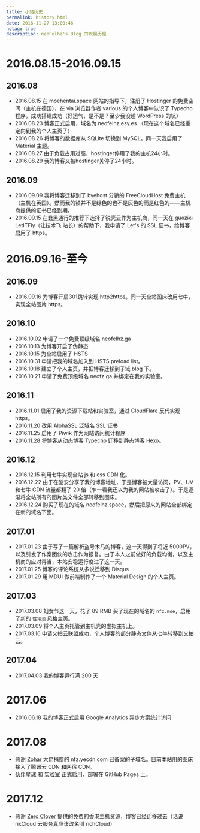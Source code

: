 ```yaml
---
title: 小站历史
permalink: history.html
date: 2016-11-27 13:00:46
notag: true
description: neoFelhz's Blog 的发展历程
---
```


# 2016.08.15-2016.09.15
## 2016.08

- 2016.08.15 在 moehentai.space 网站的指导下，注册了 Hostinger 的免费空间（主机在德国），在 via 浏览器作者 various 的个人博客中认识了 Typecho 程序，成功搭建成功（好运气，是不是？至少我没趟 WordPress 的坑）
- 2016.08.23 博客正式启用，域名为 neofelhz.esy.es （现在这个域名已经重定向到我的个人主页了）
- 2016.08.26 将博客的数据库从 SQLite 切换到 MySQL。同一天我启用了 Material 主题。
- 2016.08.27 由于负载占用过高，hostinger停用了我的主机24小时。
- 2016.08.29 我的博客又被hostinger关停了24小时。

## 2016.09

- 2016.09.09 我将博客迁移到了 byehost 分销的 FreeCloudHost 免费主机（主机在英国）。然而我的锁并不是绿色的也不是灰色的而是红色的——主机商提供的证书已经到期。
- 2016.09.15 在蠢黑通行的推荐下选择了锐壳云作为主机商，同一天在 ~~guozixi~~ LetITFly（让技术飞 站长）的帮助下，我申请了 Let's 的 SSL 证书，给博客启用了 https。

# 2016.09.16-至今
## 2016.09

- 2016.09.16 为博客开启301跳转实现 http2https。同一天全站图床改用七牛，实现全站图片 https。

## 2016.10

- 2016.10.02 申请了一个免费顶级域名 neofelhz.ga
- 2016.10.13 为博客开启了伪静态
- 2016.10.15 为全站启用了 HSTS
- 2016.10.31 申请把我的域名加入到 HSTS preload list。
- 2016.10.18 建立了个人主页，并把博客迁移到子域 blog 下。
- 2016.10.21 申请了免费顶级域名 neofz.ga 并绑定在我的实验室。

## 2016.11

- 2016.11.01 启用了我的资源下载站和实验室，通过 CloudFlare 反代实现 https。
- 2016.11.20 改用 AlphaSSL 泛域名 SSL 证书
- 2016.11.25 启用了 Piwik 作为网站访问统计程序
- 2016.11.28 将博客从动态博客 Typecho 迁移到静态博客 Hexo。

## 2016.12

- 2016.12.15 利用七牛实现全站 js 和 css CDN 化。
- 2016.12.22 由于在酷安分享了我的博客地址，于是博客被大量访问，PV、UV 和七牛 CDN 流量都翻了 20 倍（乍一看我还以为我的网站被攻击了）。于是逐渐将全站所有的图片类文件全部转移到图床。
- 2016.12.24 购买了现在的域名 neofelhz.space，然后把原来的网站全部绑定在新的域名下面。

## 2017.01

- 2017.01.23 由于写了一篇解析盗号木马的博客，这一天得到了将近 5000PV，以及引发了作案团伙的攻击作为报复。由于本人之前做好的负载均衡，以及主机商的应对得当，本站安稳运行度过了这一天。
- 2017.01.25 博客的评论系统从多说迁移到 Disqus
- 2017.01.29 用 MDUI 做前端制作了一个 Material Design 的个人主页。

## 2017.03

- 2017.03.08 妇女节这一天，花了 89 RMB 买了现在的域名的 `nfz.moe`，启用了新的 `性冷淡` 风格主页。
- 2017.03.09 将个人主页托管到主机壳的虚拟主机上。
- 2017.03.16 申请又拍云联盟成功，个人博客的部分静态文件从七牛转移到又拍云。

## 2017.04

- 2017.04.03 我的博客运行满 200 天

# 2017.06

- 2016.06.18 我的博客正式启用 Google Analytics 异步方案统计访问

# 2017.08

- 感谢 [Zohar](https://www.iwch.me) 大佬捐赠的 nfz.yecdn.com 已备案的子域名。目前本站用的图床接入了腾讯云 CDN 和网宿 CDN。
- [伙伴星球](planet.nfz.moe) 和 [实验室](lab.nfz.moe) 正式启用，部署在 GitHub Pages 上。

# 2017.12

- 感谢 [Zero Clover](https://www.rixcloud.com) 提供的免费的香港主机资源，博客已经迁移过去（话说 rixCloud 云服务真应该改名叫 richCloud）
